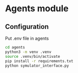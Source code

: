 # Agents module

## Configuration

Put .env file in agents

```bash
cd agents
python3 -m venv .venv
source .venv/bin/activate
pip install -r requirements.txt
python symulator_interface.py
```